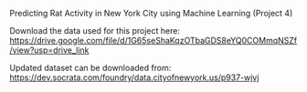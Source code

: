 Predicting Rat Activity in New York City using Machine Learning (Project 4)

Download the data used for this project here: https://drive.google.com/file/d/1G65seShaKqzOTbaGDS8eYQ0COMmqNSZf/view?usp=drive_link 

Updated dataset can be downloaded from: https://dev.socrata.com/foundry/data.cityofnewyork.us/p937-wjvj
